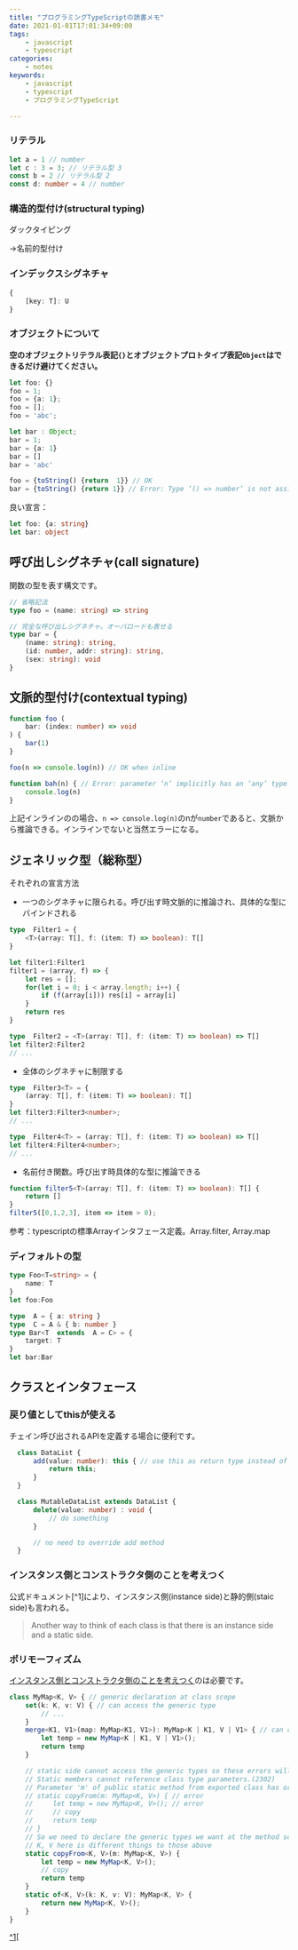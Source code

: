 ```yaml
---
title: "プログラミングTypeScriptの読書メモ"
date: 2021-01-01T17:01:34+09:00
tags:
    - javascript
    - typescript
categories:
    - notes
keywords:
    - javascript
    - typescript
    - プログラミングTypeScript

---
```



### リテラル

```typescript
let a = 1 // number
let c : 3 = 3; // リテラル型 3
const b = 2 // リテラル型 2
const d: number = 4 // number
```

### 構造的型付け(structural typing)

ダックタイピング

→名前的型付け

### インデックスシグネチャ

```typescript
{
    [key: T]: U
}
```

### オブジェクトについて

**空のオブジェクトリテラル表記`{}`とオブジェクトプロトタイプ表記`Object`はできるだけ避けてください。**

```typescript
let foo: {}
foo = 1;
foo = {a: 1};
foo = [];
foo = 'abc';

let bar : Object;
bar = 1;
bar = {a: 1}
bar = []
bar = 'abc'

foo = {toString() {return  1}} // OK
bar = {toString() {return 1}} // Error: Type ‘() => number’ is not assignable to type ‘() => string’. Type ‘nubmer’ is not assignable to type ‘string’
```

良い宣言：
```typescript
let foo: {a: string}
let bar: object
```

## 呼び出しシグネチャ(call signature)

関数の型を表す構文です。
```typescript
// 省略記法
type foo = (name: string) => string

// 完全な呼び出しシグネチャ。オーバロードも表せる
type bar = {
    (name: string): string,
    (id: number, addr: string): string,
    (sex: string): void
}
```

## 文脈的型付け(contextual typing)

```typescript
function foo (
    bar: (index: number) => void
) {
    bar(1)
}

foo(n => console.log(n)) // OK when inline

function bah(n) { // Error: parameter ‘n’ implicitly has an ‘any’ type
    console.log(n)
}
```

上記インラインのの場合、`n => console.log(n)`のnが`number`であると、文脈から推論できる。インラインでないと当然エラーになる。


## ジェネリック型（総称型）

それぞれの宣言方法

* 一つのシグネチャに限られる。呼び出す時文脈的に推論され、具体的な型にバインドされる
```typescript
type  Filter1 = {
    <T>(array: T[], f: (item: T) => boolean): T[]
}

let filter1:Filter1
filter1 = (array, f) => {
    let res = [];
    for(let i = 0; i < array.length; i++) {
        if (f(array[i])) res[i] = array[i]
    }
    return res
} 

type  Filter2 = <T>(array: T[], f: (item: T) => boolean) => T[]
let filter2:Filter2
// ...
```

* 全体のシグネチャに制限する
```typescript
type  Filter3<T> = {
    (array: T[], f: (item: T) => boolean): T[]
} 
let filter3:Filter3<number>;
// ...

type  Filter4<T> = (array: T[], f: (item: T) => boolean) => T[]
let filter4:Filter4<number>;
// ...
```

* 名前付き関数。呼び出す時具体的な型に推論できる
```typescript
function filter5<T>(array: T[], f: (item: T) => boolean): T[] {
    return []
}
filter5([0,1,2,3], item => item > 0);
```


参考：typescriptの標準Arrayインタフェース定義。Array.filter, Array.map

### ディフォルトの型

```typescript
type Foo<T=string> = {
    name: T
} 
let foo:Foo

type  A = { a: string }
type  C = A & { b: number }
type Bar<T  extends  A = C> = {
    target: T
}
let bar:Bar
```

## クラスとインタフェース

### 戻り値としてthisが使える

チェイン呼び出されるAPIを定義する場合に便利です。

```typescript
  class DataList {
      add(value: number): this { // use this as return type instead of Set
          return this;
      }
  }

  class MutableDataList extends DataList {
      delete(value: number) : void {
          // do something
      }

      // no need to override add method
  }
```

### インスタンス側とコンストラクタ側のことを考えつく
公式ドキュメント[^1]により、インスタンス側(instance side)と静的側(staic side)も言われる。
>Another way to think of each class is that there is an instance side and a static side.


### ポリモーフィズム

[インスタンス側とコンストラクタ側のことを考えつく](#インスタンス側とコンストラクタ側のことを考えつく)のは必要です。

```typescript
class MyMap<K, V> { // generic declaration at class scope
    set(k: K, v: V) { // can access the generic type
        // ...
    }
    merge<K1, V1>(map: MyMap<K1, V1>): MyMap<K | K1, V | V1> { // can declare new generic types
        let temp = new MyMap<K | K1, V | V1>();
        return temp
    }

    // static side cannot access the generic types so these errors will be raised:
    // Static members cannot reference class type parameters.(2302)
    // Parameter 'm' of public static method from exported class has or is using private name 'K'.(4070)
    // static copyFrom(m: MyMap<K, V>) { // error
    //     let temp = new MyMap<K, V>(); // error
    //     // copy
    //     return temp
    // }
    // So we need to declare the generic types we want at the method scope
    // K, V here is different things to those above
    static copyFrom<K, V>(m: MyMap<K, V>) {
        let temp = new MyMap<K, V>();
        // copy
        return temp
    }
    static of<K, V>(k: K, v: V): MyMap<K, V> {
        return new MyMap<K, V>();
    }
}

```





[^1](https://www.typescriptlang.org/docs/handbook/classes.html#advanced-techniques)[